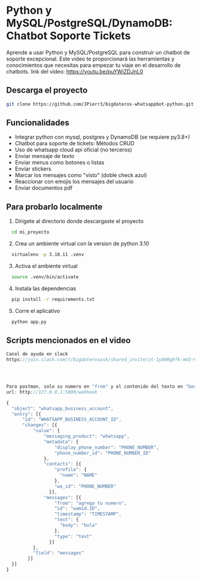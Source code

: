 
# Python y MySQL/PostgreSQL/DynamoDB: Chatbot Soporte Tickets

Aprende a usar Python y MySQL/PostgreSQL para construir un chatbot de soporte excepcional. Este video te proporcionará las herramientas y conocimientos que necesitas para empezar tu viaje en el desarrollo de chatbots.
link del video: https://youtu.be/puYWiZDJnL0

## Descarga el proyecto


```bash
git clone https://github.com/JPierr3/bigdateros-whatsappbot-python.git
```
    
## Funcionalidades

- Integrar python con mysql, postgres y  DynamoDB (se requiere py3.8+)
- Chatbot para soporte de tickets: Métodos CRUD
- Uso de whatsapp cloud api oficial (no terceros)
- Enviar mensaje de texto
- Enviar menus como botones o listas
- Enviar stickers
- Marcar los mensajes como "visto" (doble check azul)
- Reaccionar con emojis los mensajes del usuario
- Enviar documentos pdf



## Para probarlo localmente

1. Dirigete al directorio donde descargaste el proyecto

```bash
  cd mi_proyecto
```
2. Crea un ambiente virtual con la version de python 3.10

```bash
  virtualenv -p 3.10.11 .venv
```
3. Activa el ambiente virtual

```bash
  source .venv/bin/activate
```
4. Instala las dependencias

```bash
  pip install -r requirements.txt
```

5. Corre el aplicativo

```bash
  python app.py
```


## Scripts mencionados en el video

```javascript
Canal de ayuda en slack
https://join.slack.com/t/bigdaterosask/shared_invite/zt-1y000g9fk-mUI~9vRjs8uoLuIjXN5Okg
 



Para postman, solo su numero en "from" y el contenido del texto en "body"
url: http://127.0.0.1:5000/webhook

{
  "object": "whatsapp_business_account",
  "entry": [{
      "id": "WHATSAPP_BUSINESS_ACCOUNT_ID",
      "changes": [{
          "value": {
              "messaging_product": "whatsapp",
              "metadata": {
                  "display_phone_number": "PHONE_NUMBER",
                  "phone_number_id": "PHONE_NUMBER_ID"
              },
              "contacts": [{
                  "profile": {
                    "name": "NAME"
                  },
                  "wa_id": "PHONE_NUMBER"
                }],
              "messages": [{
                  "from": "agrega tu numero",
                  "id": "wamid.ID",
                  "timestamp": "TIMESTAMP",
                  "text": {
                    "body": "hola"
                  },
                  "type": "text"
                }]
          },
          "field": "messages"
        }]
  }]
}
```

